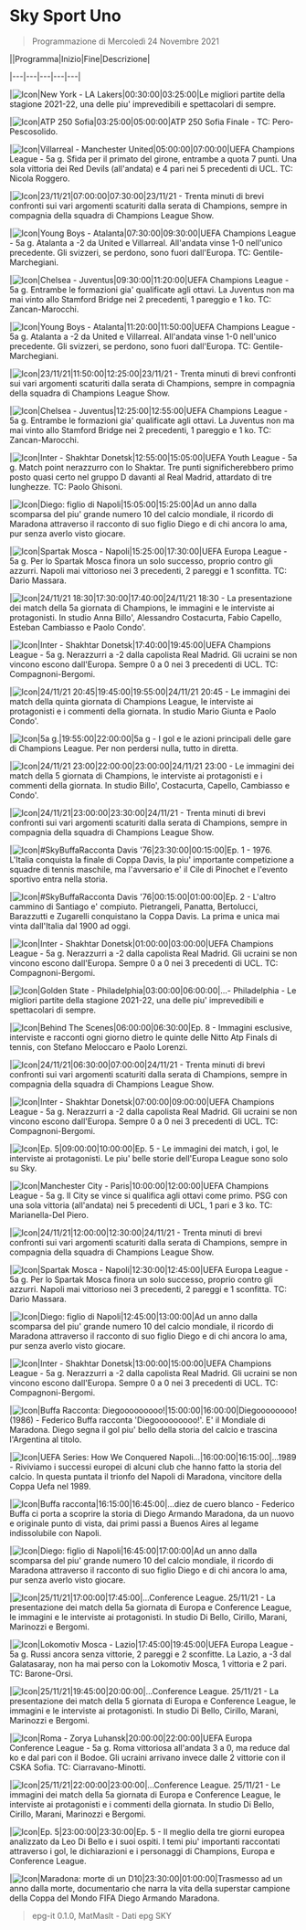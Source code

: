 # Sky Sport Uno

> Programmazione di Mercoledì 24 Novembre 2021

||Programma|Inizio|Fine|Descrizione|

|---|---|---|---|---|

|![Icon](https://guidatv.sky.it/uuid/145074d2-5c69-4309-8ce3-bb0c6bf07061/cover?md5ChecksumParam=de134f2fcaccce51d236c31d4ef03151)|New York - LA Lakers|00:30:00|03:25:00|Le migliori partite della stagione 2021-22, una delle piu' imprevedibili e spettacolari di sempre.

|![Icon](https://guidatv.sky.it/uuid/488397c8-88aa-4d3a-b839-66294852024f/cover?md5ChecksumParam=16213eab6de18f41fb69ddef80ba4565)|ATP 250 Sofia|03:25:00|05:00:00|ATP 250 Sofia Finale - TC: Pero-Pescosolido.

|![Icon](https://guidatv.sky.it/uuid/b7f7fa9a-0b84-4fbd-9dfe-c870ec03a56b/cover?md5ChecksumParam=13b070b9e4d2664edd5f93662923130a)|Villarreal - Manchester United|05:00:00|07:00:00|UEFA Champions League - 5a g. Sfida per il primato del girone, entrambe a quota 7 punti. Una sola vittoria dei Red Devils (all'andata) e 4 pari nei 5 precedenti di UCL. TC: Nicola Roggero.

|![Icon](https://guidatv.sky.it/uuid/2b9c2441-9d03-41d2-bd19-13c7d71addb4/cover?md5ChecksumParam=9348ad38194f630e025d86ace1914385)|23/11/21|07:00:00|07:30:00|23/11/21 - Trenta minuti di brevi confronti sui vari argomenti scaturiti dalla serata di Champions, sempre in compagnia della squadra di Champions League Show.

|![Icon](https://guidatv.sky.it/uuid/8eb3592a-a23a-4e07-9f8c-62929e90ee25/cover?md5ChecksumParam=5904eea63e6f0037debd460e489198e8)|Young Boys - Atalanta|07:30:00|09:30:00|UEFA Champions League - 5a g. Atalanta a -2 da United e Villarreal. All'andata vinse 1-0 nell'unico precedente. Gli svizzeri, se perdono, sono fuori dall'Europa. TC: Gentile-Marchegiani.

|![Icon](https://guidatv.sky.it/uuid/f39b0112-40eb-42cf-86b6-9026bab2ca58/cover?md5ChecksumParam=42c73019d11a640ba0348d3edd87fed7)|Chelsea - Juventus|09:30:00|11:20:00|UEFA Champions League - 5a g. Entrambe le formazioni gia' qualificate agli ottavi. La Juventus non ma mai vinto allo Stamford Bridge nei 2 precedenti, 1 pareggio e 1 ko. TC: Zancan-Marocchi.

|![Icon](https://guidatv.sky.it/uuid/8eb3592a-a23a-4e07-9f8c-62929e90ee25/cover?md5ChecksumParam=5904eea63e6f0037debd460e489198e8)|Young Boys - Atalanta|11:20:00|11:50:00|UEFA Champions League - 5a g. Atalanta a -2 da United e Villarreal. All'andata vinse 1-0 nell'unico precedente. Gli svizzeri, se perdono, sono fuori dall'Europa. TC: Gentile-Marchegiani.

|![Icon](https://guidatv.sky.it/uuid/2b9c2441-9d03-41d2-bd19-13c7d71addb4/cover?md5ChecksumParam=9348ad38194f630e025d86ace1914385)|23/11/21|11:50:00|12:25:00|23/11/21 - Trenta minuti di brevi confronti sui vari argomenti scaturiti dalla serata di Champions, sempre in compagnia della squadra di Champions League Show.

|![Icon](https://guidatv.sky.it/uuid/f39b0112-40eb-42cf-86b6-9026bab2ca58/cover?md5ChecksumParam=42c73019d11a640ba0348d3edd87fed7)|Chelsea - Juventus|12:25:00|12:55:00|UEFA Champions League - 5a g. Entrambe le formazioni gia' qualificate agli ottavi. La Juventus non ma mai vinto allo Stamford Bridge nei 2 precedenti, 1 pareggio e 1 ko. TC: Zancan-Marocchi.

|![Icon](https://guidatv.sky.it/uuid/578fae2d-20d0-4ae3-a3cf-0dbba2ff7fcb/cover?md5ChecksumParam=42490fc0a7748dd8428919bf376d55d1)|Inter - Shakhtar Donetsk|12:55:00|15:05:00|UEFA Youth League - 5a g. Match point nerazzurro con lo Shaktar. Tre punti significherebbero primo posto quasi certo nel gruppo D davanti al Real Madrid, attardato di tre lunghezze. TC: Paolo Ghisoni.

|![Icon](https://guidatv.sky.it/uuid/98d431e7-754d-46ef-aa1b-2956dcd6557a/cover?md5ChecksumParam=0033e2eb3395a194cfc6d17d78a49cfd)|Diego: figlio di Napoli|15:05:00|15:25:00|Ad un anno dalla scomparsa del piu' grande numero 10 del calcio mondiale, il ricordo di Maradona attraverso il racconto di suo figlio Diego e di chi ancora lo ama, pur senza averlo visto giocare.

|![Icon](https://guidatv.sky.it/uuid/601614f1-23a9-4c1b-a6bf-d2d9accfcaf4/cover?md5ChecksumParam=fafea1f8e15ff1f749c5e527fcebcb38)|Spartak Mosca - Napoli|15:25:00|17:30:00|UEFA Europa League - 5a g. Per lo Spartak Mosca finora un solo successo, proprio contro gli azzurri. Napoli mai vittorioso nei 3 precedenti, 2 pareggi e 1 sconfitta. TC: Dario Massara.

|![Icon](https://guidatv.sky.it/uuid/1779765c-4cd3-4fc9-9681-2b223e98f96b/cover?md5ChecksumParam=7db13fc6565c2003a36743b229d5ee55)|24/11/21 18:30|17:30:00|17:40:00|24/11/21 18:30 - La presentazione dei match della 5a giornata di Champions, le immagini e le interviste ai protagonisti. In studio Anna Billo', Alessandro Costacurta, Fabio Capello, Esteban Cambiasso e Paolo Condo'.

|![Icon](https://guidatv.sky.it/uuid/ffb76f89-1de2-41d5-855e-14f6607464be/cover?md5ChecksumParam=a6408f7725fb3fc0c8ec4b02af525fba)|Inter - Shakhtar Donetsk|17:40:00|19:45:00|UEFA Champions League - 5a g. Nerazzurri a -2 dalla capolista Real Madrid. Gli ucraini se non vincono escono dall'Europa. Sempre 0 a 0 nei 3 precedenti di UCL. TC: Compagnoni-Bergomi.

|![Icon](https://guidatv.sky.it/uuid/aab765ff-c44e-4eda-b23b-e4147adc8d56/cover?md5ChecksumParam=7db13fc6565c2003a36743b229d5ee55)|24/11/21 20:45|19:45:00|19:55:00|24/11/21 20:45 - Le immagini dei match della quinta giornata di Champions League, le interviste ai protagonisti e i commenti della giornata. In studio Mario Giunta e Paolo Condo'.

|![Icon](https://guidatv.sky.it/uuid/85dbf99e-4da6-4224-86d0-70df510bf891/cover?md5ChecksumParam=55f0e99657ec991c4fc7c0447a67856f)|5a g.|19:55:00|22:00:00|5a g - I gol e le azioni principali delle gare di Champions League. Per non perdersi nulla, tutto in diretta.

|![Icon](https://guidatv.sky.it/uuid/6ef17df8-a4c7-4754-8862-7e69e6109646/cover?md5ChecksumParam=7db13fc6565c2003a36743b229d5ee55)|24/11/21 23:00|22:00:00|23:00:00|24/11/21 23:00 - Le immagini dei match della 5 giornata di Champions, le interviste ai protagonisti e i commenti della giornata. In studio Billo', Costacurta, Capello, Cambiasso e Condo'.

|![Icon](https://guidatv.sky.it/uuid/b7820611-6284-4399-a343-b6ffe478ef92/cover?md5ChecksumParam=78eb50f3f251bb27ad9eaa7a9cb83539)|24/11/21|23:00:00|23:30:00|24/11/21 - Trenta minuti di brevi confronti sui vari argomenti scaturiti dalla serata di Champions, sempre in compagnia della squadra di Champions League Show.

|![Icon](https://guidatv.sky.it/uuid/13e555a3-9259-4a0b-82c4-84142b92586c/cover?md5ChecksumParam=636db59efa21ea21d4ece829f7e1c6b7)|#SkyBuffaRacconta Davis '76|23:30:00|00:15:00|Ep. 1 - 1976. L'Italia conquista la finale di Coppa Davis, la piu' importante competizione a squadre di tennis maschile, ma l'avversario e' il Cile di Pinochet e l'evento sportivo entra nella storia.

|![Icon](https://guidatv.sky.it/uuid/9b5decaa-b61c-408f-9da0-a37167ff8898/cover?md5ChecksumParam=0610025b4baf81ba58d738d649643f73)|#SkyBuffaRacconta Davis '76|00:15:00|01:00:00|Ep. 2 - L'altro cammino di Santiago e' compiuto. Pietrangeli, Panatta, Bertolucci, Barazzutti e Zugarelli conquistano la Coppa Davis. La prima e unica mai vinta dall'Italia dal 1900 ad oggi.

|![Icon](https://guidatv.sky.it/uuid/ffb76f89-1de2-41d5-855e-14f6607464be/cover?md5ChecksumParam=a6408f7725fb3fc0c8ec4b02af525fba)|Inter - Shakhtar Donetsk|01:00:00|03:00:00|UEFA Champions League - 5a g. Nerazzurri a -2 dalla capolista Real Madrid. Gli ucraini se non vincono escono dall'Europa. Sempre 0 a 0 nei 3 precedenti di UCL. TC: Compagnoni-Bergomi.

|![Icon](https://guidatv.sky.it/uuid/204f4baa-937b-4e2b-a270-3244499ade55/cover?md5ChecksumParam=53849a86f25111a9e740254b7e436251)|Golden State - Philadelphia|03:00:00|06:00:00|...- Philadelphia - Le migliori partite della stagione 2021-22, una delle piu' imprevedibili e spettacolari di sempre.

|![Icon](https://guidatv.sky.it/uuid/7601da81-96f8-4dcf-9b88-07b9ac940132/cover?md5ChecksumParam=07f2a3c841b44da8b269a82a4d0ca531)|Behind The Scenes|06:00:00|06:30:00|Ep. 8 - Immagini esclusive, interviste e racconti ogni giorno dietro le quinte delle Nitto Atp Finals di tennis, con Stefano Meloccaro e Paolo Lorenzi.

|![Icon](https://guidatv.sky.it/uuid/b7820611-6284-4399-a343-b6ffe478ef92/cover?md5ChecksumParam=78eb50f3f251bb27ad9eaa7a9cb83539)|24/11/21|06:30:00|07:00:00|24/11/21 - Trenta minuti di brevi confronti sui vari argomenti scaturiti dalla serata di Champions, sempre in compagnia della squadra di Champions League Show.

|![Icon](https://guidatv.sky.it/uuid/ffb76f89-1de2-41d5-855e-14f6607464be/cover?md5ChecksumParam=a6408f7725fb3fc0c8ec4b02af525fba)|Inter - Shakhtar Donetsk|07:00:00|09:00:00|UEFA Champions League - 5a g. Nerazzurri a -2 dalla capolista Real Madrid. Gli ucraini se non vincono escono dall'Europa. Sempre 0 a 0 nei 3 precedenti di UCL. TC: Compagnoni-Bergomi.

|![Icon](https://guidatv.sky.it/uuid/efdb62f3-2ff7-496c-8f71-c418a0b3f551/cover?md5ChecksumParam=77735968e1640e6e6ecc4005253d01e0)|Ep. 5|09:00:00|10:00:00|Ep. 5 - Le immagini dei match, i gol, le interviste ai protagonisti. Le piu' belle storie dell'Europa League sono solo su Sky.

|![Icon](https://guidatv.sky.it/uuid/a439fe53-6777-48e8-8dfd-ae56de909285/cover?md5ChecksumParam=8e0e1ee32070df9ef9d5cd89ed883fea)|Manchester City - Paris|10:00:00|12:00:00|UEFA Champions League - 5a g. Il City se vince si qualifica agli ottavi come primo. PSG con una sola vittoria (all'andata) nei 5 precedenti di UCL, 1 pari e 3 ko. TC: Marianella-Del Piero.

|![Icon](https://guidatv.sky.it/uuid/b7820611-6284-4399-a343-b6ffe478ef92/cover?md5ChecksumParam=78eb50f3f251bb27ad9eaa7a9cb83539)|24/11/21|12:00:00|12:30:00|24/11/21 - Trenta minuti di brevi confronti sui vari argomenti scaturiti dalla serata di Champions, sempre in compagnia della squadra di Champions League Show.

|![Icon](https://guidatv.sky.it/uuid/601614f1-23a9-4c1b-a6bf-d2d9accfcaf4/cover?md5ChecksumParam=fafea1f8e15ff1f749c5e527fcebcb38)|Spartak Mosca - Napoli|12:30:00|12:45:00|UEFA Europa League - 5a g. Per lo Spartak Mosca finora un solo successo, proprio contro gli azzurri. Napoli mai vittorioso nei 3 precedenti, 2 pareggi e 1 sconfitta. TC: Dario Massara.

|![Icon](https://guidatv.sky.it/uuid/98d431e7-754d-46ef-aa1b-2956dcd6557a/cover?md5ChecksumParam=0033e2eb3395a194cfc6d17d78a49cfd)|Diego: figlio di Napoli|12:45:00|13:00:00|Ad un anno dalla scomparsa del piu' grande numero 10 del calcio mondiale, il ricordo di Maradona attraverso il racconto di suo figlio Diego e di chi ancora lo ama, pur senza averlo visto giocare.

|![Icon](https://guidatv.sky.it/uuid/ffb76f89-1de2-41d5-855e-14f6607464be/cover?md5ChecksumParam=a6408f7725fb3fc0c8ec4b02af525fba)|Inter - Shakhtar Donetsk|13:00:00|15:00:00|UEFA Champions League - 5a g. Nerazzurri a -2 dalla capolista Real Madrid. Gli ucraini se non vincono escono dall'Europa. Sempre 0 a 0 nei 3 precedenti di UCL. TC: Compagnoni-Bergomi.

|![Icon](https://guidatv.sky.it/uuid/4ec9c39a-78fa-4ec1-a810-7a4916994374/cover?md5ChecksumParam=941c0d164426f1d2b4be9fdcb777b6ee)|Buffa Racconta: Diegooooooooo!|15:00:00|16:00:00|Diegoooooooo! (1986) - Federico Buffa racconta 'Diegooooooooo!'. E' il Mondiale di Maradona. Diego segna il gol piu' bello della storia del calcio e trascina l'Argentina al titolo.

|![Icon](https://guidatv.sky.it/uuid/34f94c02-04dd-4aa9-a48b-99e5d24a0762/cover?md5ChecksumParam=b2a2ca7ea09034e4f387a9f0cf967e06)|UEFA Series: How We Conquered Napoli...|16:00:00|16:15:00|...1989 - Riviviamo i successi europei di alcuni club che hanno fatto la storia del calcio. In questa puntata il trionfo del Napoli di Maradona, vincitore della Coppa Uefa nel 1989.

|![Icon](https://guidatv.sky.it/uuid/0300a612-040f-4b61-b502-5b702bfc998f/cover?md5ChecksumParam=7a09d11e6f231363e9ec7fb8b7838041)|Buffa racconta|16:15:00|16:45:00|...diez de cuero blanco - Federico Buffa ci porta a scoprire la storia di Diego Armando Maradona, da un nuovo e originale punto di vista, dai primi passi a Buenos Aires al legame indissolubile con Napoli.

|![Icon](https://guidatv.sky.it/uuid/98d431e7-754d-46ef-aa1b-2956dcd6557a/cover?md5ChecksumParam=0033e2eb3395a194cfc6d17d78a49cfd)|Diego: figlio di Napoli|16:45:00|17:00:00|Ad un anno dalla scomparsa del piu' grande numero 10 del calcio mondiale, il ricordo di Maradona attraverso il racconto di suo figlio Diego e di chi ancora lo ama, pur senza averlo visto giocare.

|![Icon](https://guidatv.sky.it/uuid/27f4ea81-b4b9-4fbc-8ec5-7a2943f0ebb1/cover?md5ChecksumParam=a32de57ade8fa23b1e3a016582dbcf69)|25/11/21|17:00:00|17:45:00|...Conference League. 25/11/21 - La presentazione dei match della 5a giornata di Europa e Conference League, le immagini e le interviste ai protagonisti. In studio Di Bello, Cirillo, Marani, Marinozzi e Bergomi.

|![Icon](https://guidatv.sky.it/uuid/d16d4223-ca8b-45d7-99d2-ad79c633d8a8/cover?md5ChecksumParam=68f718e5e6de170dcc6b76a0b57406ba)|Lokomotiv Mosca - Lazio|17:45:00|19:45:00|UEFA Europa League - 5a g. Russi ancora senza vittorie, 2 pareggi e 2 sconfitte. La Lazio, a -3 dal Galatasaray, non ha mai perso con la Lokomotiv Mosca, 1 vittoria e 2 pari. TC: Barone-Orsi.

|![Icon](https://guidatv.sky.it/uuid/2bc437d9-270b-4ec3-8871-daca4b7ef62b/cover?md5ChecksumParam=a32de57ade8fa23b1e3a016582dbcf69)|25/11/21|19:45:00|20:00:00|...Conference League. 25/11/21 - La presentazione dei match della 5 giornata di Europa e Conference League, le immagini e le interviste ai protagonisti. In studio Di Bello, Cirillo, Marani, Marinozzi e Bergomi.

|![Icon](https://guidatv.sky.it/uuid/36988e46-b9a4-4098-a5ce-48639ff2e508/cover?md5ChecksumParam=110f4e8046a69255dc0273004fd934f4)|Roma - Zorya Luhansk|20:00:00|22:00:00|UEFA Europa Conference League - 5a g. Roma vittoriosa all'andata 3 a 0, ma reduce dal ko e dal pari con il Bodoe. Gli ucraini arrivano invece dalle 2 vittorie con il CSKA Sofia. TC: Ciarravano-Minotti.

|![Icon](https://guidatv.sky.it/uuid/b49d0a45-fcdb-4720-9c74-7a2a7c942177/cover?md5ChecksumParam=7672144fc2b077cacd82a3ffb8f7c92b)|25/11/21|22:00:00|23:00:00|...Conference League. 25/11/21 - Le immagini dei match della 5a giornata di Europa e Conference League, le interviste ai protagonisti e i commenti della giornata. In studio Di Bello, Cirillo, Marani, Marinozzi e Bergomi.

|![Icon](https://guidatv.sky.it/uuid/22ad938a-4398-4251-b239-15fcf6bcfe53/cover?md5ChecksumParam=9e2bf094747a9e9fb66d94a36ef02079)|Ep. 5|23:00:00|23:30:00|Ep. 5 - Il meglio della tre giorni europea analizzato da Leo Di Bello e i suoi ospiti. I temi piu' importanti raccontati attraverso i gol, le dichiarazioni e i personaggi di Champions, Europa e Conference League.

|![Icon](https://guidatv.sky.it/uuid/9c3e9f1a-862b-40b4-b0d1-7406e5b34543/cover?md5ChecksumParam=67624474fa6be021168e48889c4577b9)|Maradona: morte di un D10|23:30:00|01:00:00|Trasmesso ad un anno dalla morte, documentario che narra la vita della superstar campione della Coppa del Mondo FIFA Diego Armando Maradona.



 > epg-it 0.1.0, MatMasIt - Dati epg SKY